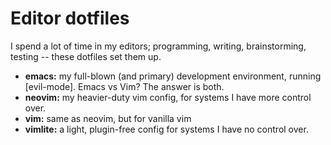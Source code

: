 # Editor dotfiles

I spend a lot of time in my editors; programming, writing, brainstorming, testing --
these dotfiles set them up.

+ **emacs:** my full-blown (and primary) development environment, running [evil-mode]. Emacs
  vs Vim? The answer is both.
+ **neovim:** my heavier-duty vim config, for systems I have more control over.
+ **vim:** same as neovim, but for vanilla vim
+ **vimlite:** a light, plugin-free config for systems I have no control over.
